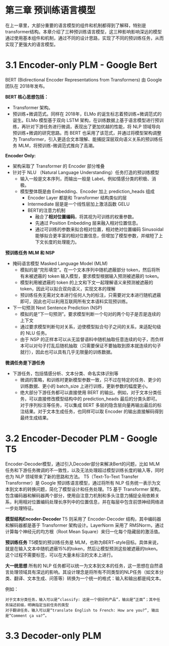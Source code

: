 # 第三章 预训练语言模型
在上一章里，大部分重要的语言模型的组件和机制都得到了解释，特别是transformer结构。本章介绍了三种预训练语言模型，这三种影响影响深远的模型通过使用基本组件和机制，通过不同的设计思路，实现了不同的预训练任务，从而实现了更强大的语言模型。

# 3.1 Encoder-only PLM - Google Bert
BERT (Bidirectional Encoder Representations from Transformers) 由 Google 团队在 2018年发布。

**BERT 核心思想包括：**

- Transformer 架构。
- 预训练+微调范式。同样在 2018年，ELMo 的诞生标志着预训练+微调范式的诞生。ELMo 模型基于双向 LSTM 架构，在训练数据上基于语言模型进行预训练，再针对下游任务进行微调，表现出了更加优越的性能，将 NLP 领域导向预训练+微调的研究思路。而 BERT 也采用了该范式，并通过将模型架构调整为 Transformer，引入更适合文本理解、能捕捉深层双向语义关系的预训练任务 MLM，将预训练-微调范式推向了高潮。

**Encoder Only:**
- 架构采取了 Transformer 的 Encoder 部分堆叠
- 针对于 NLU （Natural Language Understanding）任务打造的预训练模型
  - 输入一般是文本序列，而输出一般是 Label。例如情感分类的积极、消极。
  - 模型整体既是由 Embedding、Encoder 加上 prediction_heads 组成
    - Encoder Layer 都是和 Transformer 结构类似的层
    - Intermediate 层是是一个线性层加上激活函数 GELU
    - BERT的注意力机制
      - 融合了**相对位置编码**，将其视为可训练的权重参数。
      - 先通过 Position Embedding 层来融入相对位置信息。
      - 通过可训练的参数来拟合相对位置，相对绝对位置编码 Sinusoidal 能够拟合更丰富的相对位置信息，但增加了模型参数，并缩短了上下文长度的处理能力。
        
**预训练任务 MLM 和 NSP**
- 掩码语言模型 Masked Language Model (MLM) 
  - 模拟的是“完形填空”。在一个文本序列中随机遮蔽部分 token，然后将所有未被遮蔽的 token 输入模型，要求模型根据输入预测被遮蔽的 token。
  - 模型利用被遮蔽的 token 的上文和下文一起理解语义来预测被遮蔽的 token，因此可以拟合双向语义，实现文本的理解
  - 预训练任务无需对文本进行任何人为的标注，只需要对文本进行随机遮蔽即可，因此也可以利用互联网所有文本语料实现预训练。  
- 下一句预测 Next Sentence Prediction (NSP) 
  - 模拟的是“下一句预测”。要求模型判断一个句对的两个句子是否是连续的上下文
  - 通过要求模型判断句对关系，迫使模型拟合句子之间的关系，来适配句级的 NLU 任务。
  - 由于 NSP 的正样本可以从无监督语料中随机抽取任意连续的句子，而负样本可以对句子打乱后随机抽取（只需要保证不要抽取到原本就连续的句子就行），因此也可以具有几乎无限量的训练数据。
  
**微调任务是下游任务**
- 下游任务，包括情感分析、文本分类、命名实体识别等
  - 微调的策略，和训练时更新模型参数一致，只不过在特定的任务、更少的训练数据、更小的 batch_size 上进行训练，更新参数的幅度更小。
  - 绝大部分下游任务都可以直接使用 BERT 的输出。例如，对于文本分类任务，可以直接修改模型结构中的 prediction_heads 最后的分类头即可。对于序列标注等任务，可以集成 BERT 多层的隐含层向量再输出最后的标注结果。对于文本生成任务，也同样可以取 Encoder 的输出直接解码得到最终生成结果。

# 3.2 Encoder-Decoder PLM - Google T5
Encoder-Decoder模型，通过引入Decoder部分来解决Bert的问题，比如 MLM 任务和下游任务微调的不一致性，以及无法处理超过模型训练长度的输入等，同时也为 NLP 领域带来了新的思路和方法。
T5（Text-To-Text Transfer Transformer）是 Google 预训练语言模型，通过将所有 NLP 任务统一表示为文本到文本的转换问题，简化了模型设计和任务处理。T5 基于 Transformer 架构，包含编码器和解码器两个部分，使用自注意力机制和多头注意力捕捉全局依赖关系，利用相对位置编码处理长序列中的位置信息，并在每层中包含前馈神经网络进一步处理特征。

**模型结构Encoder-Decoder**
T5 则采用了 Encoder-Decoder 结构，其中编码器和解码器都是基于 Transformer 架构设计。LayerNorm 采用了 RMSNorm，通过计算每个神经元的均方根（Root Mean Square）来归一化每个隐藏层的激活值。

**预训练任务**
T5模型的预训练任务是 MLM，也称为BERT-style目标。具体来说，就是在输入文本中随机遮蔽15%的token，然后让模型预测这些被遮蔽的token。这个过程不需要标签，可以在大量未标注的文本上进行。

**大一统思想**
所有的 NLP 任务都可以统一为文本到文本的任务，这一思想在自然语言处理领域具有深远的影响。其设计理念是将所有不同类型的NLP任务（如文本分类、翻译、文本生成、问答等）转换为一个统一的格式：输入和输出都是纯文本。

例如：
```
对于文本分类任务，输入可以是“classify: 这是一个很好的产品”，输出是“正面”；其中任务描述前缀，明确指定当前任务的类型
对于翻译任务，输入可以是“translate English to French: How are you?”, 输出是“Comment ça va?”。
```

# 3.3 Decoder-only PLM